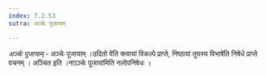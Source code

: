```yaml
---
index: 7.2.53
sutra: अञ्चेः पूजायाम्

---
```

_अञ्चेः पूजायाम्_ - अञ्चेः पूजायाम् ।उदितो वे॑ति क्त्वायां विकल्पे प्राप्ते, निष्ठायां तुयस्य विभाषे॑ति निषेधे प्राप्ते वचनम् । अञ्चित इति ।नाऽञ्चेः पूजाया॑मिति नलोपनिषेधः ।